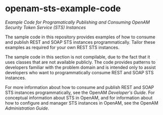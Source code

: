 # openam-sts-example-code

*Example Code for Programatically Publishing and Consuming OpenAM Security Token Service (STS) Instances*

The sample code in this repository provides examples of how to consume and publish REST and SOAP STS instances programmatically.  Tailor these examples as required for your own REST STS instances.

The sample code in this section is not compilable, due to the fact that it uses classes that are not available publicly. The code provides patterns to developers familiar with the problem domain and is intended only to assist developers who want to programmatically consume REST and SOAP STS instances.

For more information about how to consume and publish REST and SOAP STS instances programmatically, see the OpenAM *Developer's Guide*. For conceptual information about STS in OpenAM, and for information about how to configure and manager STS instances in OpenAM, see the OpenAM *Administration Guide*.

<!--
 * The contents of this file are subject to the terms of the Common Development and
 * Distribution License (the License). You may not use this file except in compliance with the
 * License.
 *
 * You can obtain a copy of the License at legal/CDDLv1.0.txt. See the License for the
 * specific language governing permission and limitations under the License.
 *
 * When distributing Covered Software, include this CDDL Header Notice in each file and include
 * the License file at legal/CDDLv1.0.txt. If applicable, add the following below the CDDL
 * Header, with the fields enclosed by brackets [] replaced by your own identifying
 * information: "Portions copyright [year] [name of copyright owner]".
 *
 * Copyright 2016-2017 ForgeRock AS. All Rights Reserved
-->

